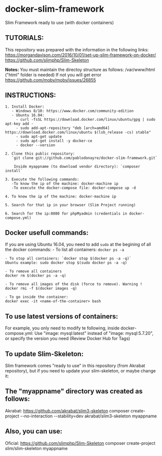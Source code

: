 # docker-slim-framework
Slim Framework ready to use (with docker containers)

## TUTORIALS:
This repository was prepared with the information in the following links:
https://morgandavison.com/2016/10/01/set-up-slim-framework-on-docker/
https://github.com/slimphp/Slim-Skeleton

**Notes:**
    You must maintain the directoy structure as follows: /var/www/html ("html" folder is needed)
    If not you will get error https://github.com/moby/moby/issues/26855

## INSTRUCTIONS:

	1. Install Docker:
	   - Windows 8/10: https://www.docker.com/community-edition
	   - Ubuntu 16.04:
	     - curl -fsSL https://download.docker.com/linux/ubuntu/gpg | sudo apt-key add -
	     - sudo add-apt-repository "deb [arch=amd64] https://download.docker.com/linux/ubuntu $(lsb_release -cs) stable"
	     - sudo apt-get update
	     - sudo apt-get install -y docker-ce
	     - docker --version

	2. Clone this public repository:
	   `git clone git://github.com/pablodonayre/docker-slim-framework.git`

	    Inside myappname (to download vendor directory): `composer install`

	3. Execute the following commands:
	   -To know the ip of the machine: docker-machine ip
	   -To execute the docker-compose file: docker-compose up -d

	4. To know the ip of the machine: docker-machine ip

	5. Search for that ip in your browser (Slim Project running)

	6. Search for the ip:8080 for phpMyadmin (credentials in docker-compose.yml)

## Docker usefull commands:
If you are using Ubuntu 16.04, you need to add `sudo` at the begining of all the docker commands:
	- To list all containers: `docker ps -a`

	- To stop all containers: `docker stop $(docker ps -a -q)`
	Ubuntu example: sudo docker stop $(sudo docker ps -a -q)

	- To remove all containers
	docker rm $(docker ps -a -q)

	- To remove all images of the disk (force to remove). Warning !
	docker rmi -f $(docker images -q)

	- To go inside the container:
	docker exec -it <name-of-the-container> bash

## To use latest versions of containers:
For example, you only need to modify te following, inside docker-compose.yml: 
Use "image: mysql:latest" instead of "image: mysql:5.7.20", or specify the version you need (Review Docker Hub for Tags)

## To update Slim-Skeleton:
Slim framework comes "ready to use" in this repository (from Akrabat repository), but if you need to update your slim-skeleton, or maybe change it:

## The "myappname" directory was created as follows:
Akrabat: https://github.com/akrabat/slim3-skeleton
	composer create-project --no-interaction --stability=dev akrabat/slim3-skeleton myappname

## Also, you can use:	
Oficial: https://github.com/slimphp/Slim-Skeleton
	composer create-project slim/slim-skeleton myappname
